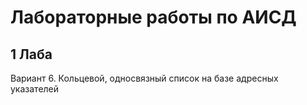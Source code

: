 # Лабораторные работы по АИСД

## 1 Лаба

Вариант 6. Кольцевой, односвязный список на базе адресных указателей
